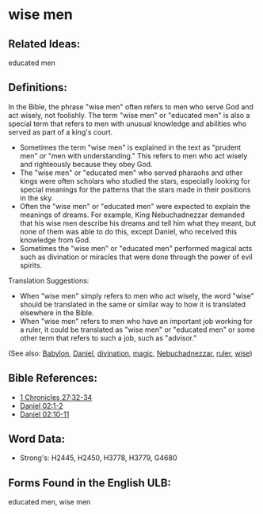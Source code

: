 # wise men

## Related Ideas:

educated men

## Definitions:

In the Bible, the phrase "wise men" often refers to men who serve God and act wisely, not foolishly. The term "wise men" or "educated men" is also a special term that refers to men with unusual knowledge and abilities who served as part of a king's court.

* Sometimes the term "wise men" is explained in the text as "prudent men" or "men with understanding." This refers to men who act wisely and righteously because they obey God.
* The "wise men" or "educated men" who served pharaohs and other kings were often scholars who studied the stars, especially looking for special meanings for the patterns that the stars made in their positions in the sky.
* Often the "wise men" or "educated men" were expected to explain the meanings of dreams. For example, King Nebuchadnezzar demanded that his wise men describe his dreams and tell him what they meant, but none of them was able to do this, except Daniel, who received this knowledge from God.
* Sometimes the "wise men" or "educated men" performed magical acts such as divination or miracles that were done through the power of evil spirits.

Translation Suggestions:

* When "wise men" simply refers to men who act wisely, the word "wise" should be translated in the same or similar way to how it is translated elsewhere in the Bible.
* When "wise men" refers to men who have an important job working for a ruler, it could be translated as "wise men" or "educated men" or some other term that refers to such a job, such as "advisor."

(See also: [Babylon](../names/babylon.md), [Daniel](../names/daniel.md), [divination](../other/divination.md), [magic](../other/magic.md), [Nebuchadnezzar](../names/nebuchadnezzar.md), [ruler](../other/ruler.md), [wise](../kt/wise.md))

## Bible References:

* [1 Chronicles 27:32-34](rc://en/tn/help/1ch/27/32)
* [Daniel 02:1-2](rc://en/tn/help/dan/02/01)
* [Daniel 02:10-11](rc://en/tn/help/dan/02/10)

## Word Data:

* Strong's: H2445, H2450, H3778, H3779, G4680

## Forms Found in the English ULB:

educated men, wise men


